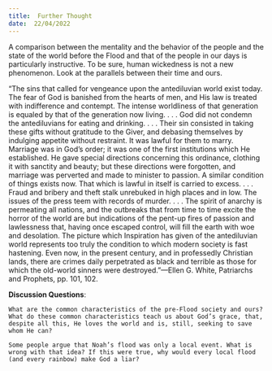 ```yaml
---
title:  Further Thought
date:  22/04/2022
---
```


A comparison between the mentality and the behavior of the people and the state of the world before the Flood and that of the people in our days is particularly instructive. To be sure, human wickedness is not a new phenomenon. Look at the parallels between their time and ours.

“The sins that called for vengeance upon the antediluvian world exist today. The fear of God is banished from the hearts of men, and His law is treated with indifference and contempt. The intense worldliness of that generation is equaled by that of the generation now living. . . . God did not condemn the antediluvians for eating and drinking. . . . Their sin consisted in taking these gifts without gratitude to the Giver, and debasing themselves by indulging appetite without restraint. It was lawful for them to marry. Marriage was in God’s order; it was one of the first institutions which He established. He gave special directions concerning this ordinance, clothing it with sanctity and beauty; but these directions were forgotten, and marriage was perverted and made to minister to passion. A similar condition of things exists now. That which is lawful in itself is carried to excess. . . . Fraud and bribery and theft stalk unrebuked in high places and in low. The issues of the press teem with records of murder. . . . The spirit of anarchy is permeating all nations, and the outbreaks that from time to time excite the horror of the world are but indications of the pent-up fires of passion and lawlessness that, having once escaped control, will fill the earth with woe and desolation. The picture which Inspiration has given of the antediluvian world represents too truly the condition to which modern society is fast hastening. Even now, in the present century, and in professedly Christian lands, there are crimes daily perpetrated as black and terrible as those for which the old-world sinners were destroyed.”—Ellen G. White, Patriarchs and Prophets, pp. 101, 102.

**Discussion Questions**:

`What are the common characteristics of the pre-Flood society and ours? What do these common characteristics teach us about God’s grace, that, despite all this, He loves the world and is, still, seeking to save whom He can?`

`Some people argue that Noah’s flood was only a local event. What is wrong with that idea? If this were true, why would every local flood (and every rainbow) make God a liar?`